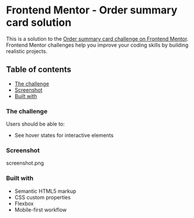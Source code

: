 # Frontend Mentor - Order summary card solution

This is a solution to the [Order summary card challenge on Frontend Mentor](https://www.frontendmentor.io/challenges/order-summary-component-QlPmajDUj). Frontend Mentor challenges help you improve your coding skills by building realistic projects.

## Table of contents

- [The challenge](#the-challenge)
- [Screenshot](#screenshot)
- [Built with](#built-with)

### The challenge

Users should be able to:

- See hover states for interactive elements

### Screenshot

screenshot.png

### Built with

- Semantic HTML5 markup
- CSS custom properties
- Flexbox
- Mobile-first workflow
